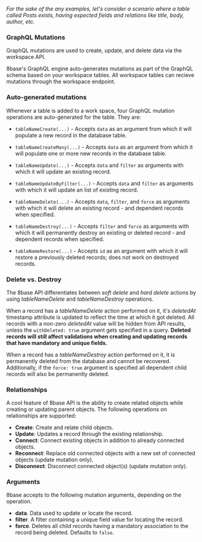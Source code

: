 _For the sake of the any examples, let's consider a scenario where a table called Posts exists, having expected fields and relations like title, body, author, etc._

### GraphQL Mutations

GraphQL mutations are used to create, update, and delete data via the workspace API.

8base's GraphQL engine auto-generates mutations as part of the GraphQL schema based on your workspace tables. All workspace tables can recieve mutations through the workspace endpoint.

### Auto-generated mutations

Whenever a table is added to a work space, four GraphQL mutation operations are auto-generated for the table. They are:

- `tableNameCreate(...)` - Accepts `data` as an argument from which it will populate a new record in the database table.

- `tableNameCreateMany(...)` - Accepts `data` as an argument from which it will populate one or more new records in the database table.

- `tableNameUpdate(...)` - Accepts `data` and `filter` as arguments with which it will update an existing record.

- `tableNameUpdateByFilter(...)` - Accepts `data` and `filter` as arguments with which it will update an list of existing record.

- `tableNameDelete(...)` - Accepts `data`, `filter`, and `force` as arguments with which it will delete an existing record - and dependent records when specified.

- `tableNameDestroy(...)` - Accepts `filter` and `force` as arguments with which it will permanently
  destroy an existing or deleted record - and dependent records when specified.

- `tableNameRestore(...)` - Accepts `id` as an argument with which it will restore a previously deleted records; does not work on destroyed records.

### Delete vs. Destroy

The 8base API differentiates between _soft delete_ and _hard delete_ actions by using _tableNameDelete_ and _tableNameDestroy_ operations.

When a record has a _tableNameDelete_ action performed on it, it's _deletedAt_ timestamp attribute is updated to reflect the time at which it got deleted. All records with a non-zero _deletedAt_ value will be hidden from API results, unless the `withDeleted: true` argument gets specified in a query. **Deleted records will still affect validations when creating and updating records that have mandatory and unique fields.**

When a record has a _tableNameDestroy_ action performed on it, it is permanently deleted from the database and cannot be recovered. Additionally, if the `force: true` argument is specified all dependent child records will also be permanently deleted.

### Relationships

A cool feature of 8base API is the ability to create related objects while creating or updating parent objects. The following operations on relationships are supported:

- **Create**: Create and relate child objects.
- **Update**: Updates a record through the existing relationship.
- **Connect**: Connect existing objects in addition to already connected objects.
- **Reconnect**: Replace old connected objects with a new set of connected objects (update mutation only).
- **Disconnect**: Disconnect connected object(s) (update mutation only).

### Arguments

8base accepts to the following mutation arguments, depending on the operation.

- **data**. Data used to update or locate the record.
- **filter**. A filter containing a unique field value for locating the record.
- **force**. Deletes all child records having a mandatory association to the record being deleted. Defaults to `false`.
